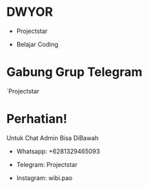 # DWYOR

* Projectstar 

* Belajar Coding

# Gabung Grup Telegram

`Projectstar













# Perhatian!

Untuk Chat Admin Bisa DiBawah


* Whatsapp: +6281329465093

* Telegram: Projectstar

* Instagram: wibi.pao

